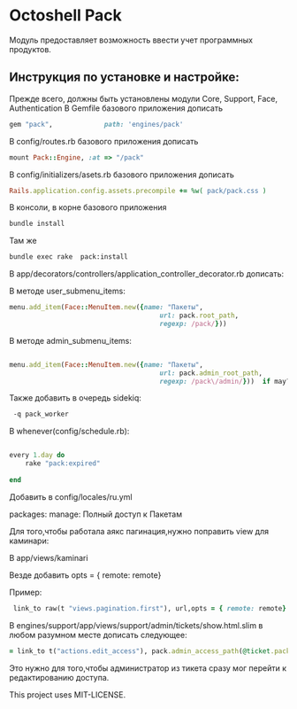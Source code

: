 # Octoshell Pack

Модуль предоставляет возможность ввести учет программных продуктов.

## Инструкция по установке и настройке:

Прежде всего, должны быть установлены модули Core, Support, Face, Authentication
В Gemfile базового приложения дописать

```ruby
gem "pack",             path: 'engines/pack'
```
В config/routes.rb базового приложения дописать

```ruby
mount Pack::Engine, :at => "/pack"

```

В config/initializers/asets.rb базового приложения дописать

```ruby
Rails.application.config.assets.precompile += %w( pack/pack.css )

```
В консоли, в корне базового приложения

```bash
bundle install
```

Там же

```bash
bundle exec rake  pack:install
```


В app/decorators/controllers/application_controller_decorator.rb  дописать:

 В методе user_submenu_items:

```ruby
menu.add_item(Face::MenuItem.new({name: "Пакеты",
                                      url: pack.root_path,
                                      regexp: /pack/}))

```

В методе admin_submenu_items:
```ruby

menu.add_item(Face::MenuItem.new({name: "Пакеты",
                                      url: pack.admin_root_path,
                                      regexp: /pack\/admin/}))  if may? :manage, :packages

```

Также добавить в очередь sidekiq:


```bash
 -q pack_worker 
```



В whenever(config/schedule.rb):
```ruby

every 1.day do
	rake "pack:expired"
   
end
```

Добавить в config/locales/ru.yml

 packages:
      manage: Полный доступ к Пакетам


Для того,чтобы работала аякс пагинация,нужно поправить view для каминари:

В app/views/kaminari

Везде добавить  opts = { remote: remote}

Пример:

```ruby
 link_to raw(t "views.pagination.first"), url,opts = { remote: remote}

```


В engines/support/app/views/support/admin/tickets/show.html.slim в любом разумном месте дописать следующее:

```ruby
= link_to t("actions.edit_access"), pack.admin_access_path(@ticket.pack_accesses.first), class: "btn btn-default"  if @ticket.pack_accesses.exists?
```
Это нужно для того,чтобы администратор из тикета сразу мог перейти к редактированию доступа.




This project uses MIT-LICENSE.
